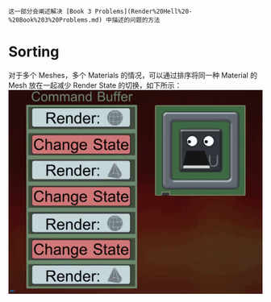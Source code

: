 ```ad-note
这一部分会阐述解决 [Book 3 Problems](Render%20Hell%20-%20Book%203%20Problems.md) 中描述的问题的方法
```

# Sorting

对于多个 Meshes，多个 Materials 的情况，可以通过排序将同一种 Material 的 Mesh 放在一起减少 Render State 的切换，如下所示：
![|500](assets/Render%20Hell%20-%20Book%204%20Solutions/optimisation_sorting_01.gif)